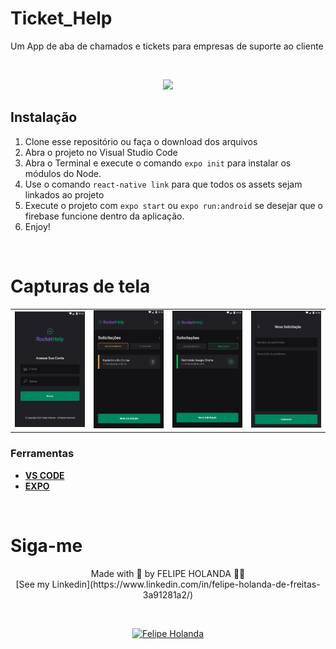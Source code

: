 # Ticket_Help
Um App de aba de chamados e tickets para empresas de suporte ao cliente

<br>

<p align="center">
<img src="http://img.shields.io/static/v1?label=STATUS&message=%20FINALIZADO&color=green&style=for-the-badge"/>
</p>

## Instalação
1. Clone esse repositório ou faça o download dos arquivos
2. Abra o projeto no Visual Studio Code
3. Abra o Terminal e execute o comando `expo init` para instalar os módulos do Node.
4. Use o comando `react-native link` para que todos os assets sejam linkados ao projeto
5. Execute o projeto com `expo start` ou `expo run:android` se desejar que o firebase funcione dentro da aplicação.
6. Enjoy!

<br>

<h1>Capturas de tela</h1>

<table>
 <tr>
    <td><img width="300" src="./src/img/01.PNG" ></td>
    <td><img width="300" src="./src/img/02.png" ></td>
    <td><img width="300" src="./src/img/03.PNG" ></td>
    <td><img width="300" src="./src/img/04.png" ></td>
  </tr>
</table>

### Ferramentas

  - [**VS CODE**](https://code.visualstudio.com/)
  - [**EXPO**](https://getbootstrap.com/)


<br>


<h1>Siga-me</h1>
  <p align="center">Made with 💜 by FELIPE HOLANDA 👋🏻 <br>[See my Linkedin](https://www.linkedin.com/in/felipe-holanda-de-freitas-3a91281a2/)</p>
  
<br>

<p align="center">
   <a href="https://www.linkedin.com/in/felipe-holanda-de-freitas-3a91281a2/">
      <img alt="Felipe Holanda" src="https://img.shields.io/badge/-Felipe Holanda-blue?style=flat&logo=Linkedin&logoColor=bluee" />
   </a>
</p>
